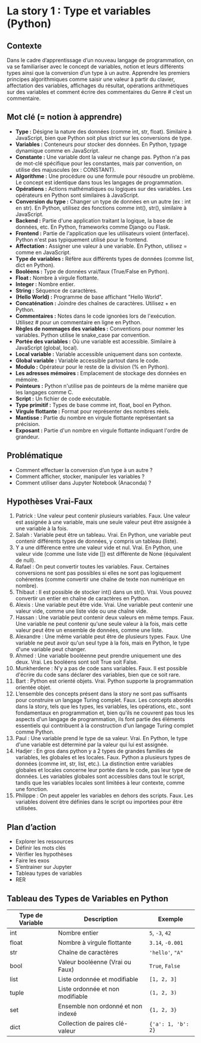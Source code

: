 # La story 1 : Type et variables (Python)

## Contexte
Dans le cadre d’apprentissage d’un nouveau langage de programmation, on va se familiariser avec le concept de variables, notion et leurs différents types ainsi que la conversion d’un type à un autre. Apprendre les premiers principes algorithmiques comme saisir une valeur à partir du clavier, affectation des variables, affichages du résultat, opérations arithmétiques sur des variables et comment écrire des commentaires du Genre # c’est un commentaire.

## Mot clé (= notion à apprendre)
- **Type :** Désigne la nature des données (comme int, str, float). Similaire à JavaScript, bien que Python soit plus strict sur les conversions de type.
- **Variables :** Conteneurs pour stocker des données. En Python, typage dynamique comme en JavaScript.
- **Constante :** Une variable dont la valeur ne change pas. Python n'a pas de mot-clé spécifique pour les constantes, mais par convention, on utilise des majuscules (ex : CONSTANT).
- **Algorithme :** Une procédure ou une formule pour résoudre un problème. Le concept est identique dans tous les langages de programmation.
- **Opérations :** Actions mathématiques ou logiques sur des variables. Les opérateurs en Python sont similaires à JavaScript.
- **Conversion du type :** Changer un type de données en un autre (ex : int en str). En Python, utilisez des fonctions comme int(), str(), similaire à JavaScript.
- **Backend :** Partie d'une application traitant la logique, la base de données, etc. En Python, frameworks comme Django ou Flask.
- **Frontend :** Partie de l'application que les utilisateurs voient (interface). Python n'est pas typiquement utilisé pour le frontend.
- **Affectation :** Assigner une valeur à une variable. En Python, utilisez = comme en JavaScript.
- **Type de variables :** Réfère aux différents types de données (comme list, dict en Python).
- **Booléens :** Type de données vrai/faux (True/False en Python).
- **Float :** Nombre à virgule flottante.
- **Integer :** Nombre entier.
- **String :** Séquence de caractères.
- **(Hello World) :** Programme de base affichant "Hello World".
- **Concaténation :** Joindre des chaînes de caractères. Utilisez + en Python.
- **Commentaires :** Notes dans le code ignorées lors de l'exécution. Utilisez # pour un commentaire en ligne en Python.
- **Règles de nommages des variables :** Conventions pour nommer les variables. Python utilise le snake_case par convention.
- **Portée des variables :** Où une variable est accessible. Similaire à JavaScript (global, local).
- **Local variable :** Variable accessible uniquement dans son contexte.
- **Global variable :** Variable accessible partout dans le code.
- **Modulo :** Opérateur pour le reste de la division (% en Python).
- **Les adresses mémoires :** Emplacement de stockage des données en mémoire.
- **Pointeurs :** Python n'utilise pas de pointeurs de la même manière que les langages comme C.
- **Script :** Un fichier de code exécutable.
- **Type primitif :** Types de base comme int, float, bool en Python.
- **Virgule flottante :** Format pour représenter des nombres réels.
- **Mantisse :** Partie du nombre en virgule flottante représentant sa précision.
- **Exposant :** Partie d'un nombre en virgule flottante indiquant l'ordre de grandeur.

## Problématique
- Comment effectuer la conversion d’un type à un autre ?
- Comment afficher, stocker, manipuler les variables ?
- Comment utiliser dans Jupyter Notebook (Anaconda) ?

## Hypothèses Vrai-Faux
1. Patrick : Une valeur peut contenir plusieurs variables. Faux. Une valeur est assignée à une variable, mais une seule valeur peut être assignée à une variable à la fois.
2. Salah : Variable peut être un tableau. Vrai. En Python, une variable peut contenir différents types de données, y compris un tableau (liste).
3. Y a une différence entre une valeur vide et nul. Vrai. En Python, une valeur vide (comme une liste vide []) est différente de None (équivalent de null).
4. Rafael : On peut convertir toutes les variables. Faux. Certaines conversions ne sont pas possibles si elles ne sont pas logiquement cohérentes (comme convertir une chaîne de texte non numérique en nombre).
5. Thibaut : Il est possible de stocker int() dans un str(). Vrai. Vous pouvez convertir un entier en chaîne de caractères en Python.
6. Alexis : Une variable peut être vide. Vrai. Une variable peut contenir une valeur vide, comme une liste vide ou une chaîne vide.
7. Hassan : Une variable peut contenir deux valeurs en même temps. Faux. Une variable ne peut contenir qu'une seule valeur à la fois, mais cette valeur peut être un ensemble de données, comme une liste.
8. Alexandre : Une même variable peut être de plusieurs types. Faux. Une variable ne peut avoir qu'un seul type à la fois, mais en Python, le type d'une variable peut changer.
9. Ahmed : Une variable booléenne peut prendre uniquement une des deux. Vrai. Les booléens sont soit True soit False.
10. Munkherdene : N'y a pas de code sans variables. Faux. Il est possible d'écrire du code sans déclarer des variables, bien que ce soit rare.
11. Bart : Python est orienté objets. Vrai. Python supporte la programmation orientée objet.
12. L’ensemble des concepts présent dans la story ne sont pas suffisants pour construire un langage Turing complet. Faux. Les concepts abordés dans la story, tels que les types, les variables, les opérations, etc., sont fondamentaux en programmation et, bien qu'ils ne couvrent pas tous les aspects d'un langage de programmation, ils font partie des éléments essentiels qui contribuent à la construction d'un langage Turing complet comme Python.
13. Paul : Une variable prend le type de sa valeur. Vrai. En Python, le type d'une variable est déterminé par la valeur qui lui est assignée.
14. Hadjer : En gros dans python y a 2 types de grandes familles de variables, les globales et les locales. Faux. Python a plusieurs types de données (comme int, str, list, etc.). La distinction entre variables globales et locales concerne leur portée dans le code, pas leur type de données. Les variables globales sont accessibles dans tout le script, tandis que les variables locales sont limitées à leur contexte, comme une fonction.
15. Philippe : On peut appeler les variables en dehors des scripts. Faux. Les variables doivent être définies dans le script ou importées pour être utilisées.


## Plan d’action
- Explorer les ressources
- Définir les mots clés
- Vérifier les hypothèses
- Faire les exos
- S’entrainer sur Jupyter
- Tableau types de variables
- RER

## Tableau des Types de Variables en Python
| Type de Variable | Description                             | Exemple            |
|------------------|-----------------------------------------|--------------------|
| int              | Nombre entier                           | `5`, `-3`, `42`    |
| float            | Nombre à virgule flottante              | `3.14`, `-0.001`   |
| str              | Chaîne de caractères                    | `'hello'`, `"A"`   |
| bool             | Valeur booléenne (Vrai ou Faux)         | `True`, `False`    |
| list             | Liste ordonnée et modifiable            | `[1, 2, 3]`        |
| tuple            | Liste ordonnée et non modifiable        | `(1, 2, 3)`        |
| set              | Ensemble non ordonné et non indexé      | `{1, 2, 3}`        |
| dict             | Collection de paires clé-valeur         | `{'a': 1, 'b': 2}` |
